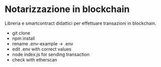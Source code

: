 # Notarizzazione in blockchain
Libreria e smartcontract didattici per effettuare transazioni in blockchain.

- git clone 
- npm install
- rename .env-example -> .env
- edit .env with correct values
- node index.js for sending transaction
- check with etherscan
